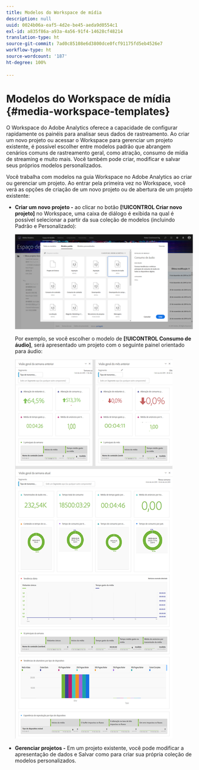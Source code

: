 ```yaml
---
title: Modelos do Workspace de mídia
description: null
uuid: 0024b06a-eaf5-4d2e-be45-aeda9d0554c1
exl-id: a835f86a-a93a-4a56-91f4-14628cf48214
translation-type: ht
source-git-commit: 7ad0c85108e6d3800dce0fcf91175fd5eb4526e7
workflow-type: ht
source-wordcount: '187'
ht-degree: 100%

---
```


# Modelos do Workspace de mídia {#media-workspace-templates}

O Workspace do Adobe Analytics oferece a capacidade de configurar rapidamente os painéis para analisar seus dados de rastreamento. Ao criar um novo projeto ou acessar o Workspace para gerenciar um projeto existente, é possível escolher entre modelos padrão que abrangem cenários comuns de rastreamento geral, como atração, consumo de mídia de streaming e muito mais. Você também pode criar, modificar e salvar seus próprios modelos personalizados.

Você trabalha com modelos na guia Workspace no Adobe Analytics ao criar ou gerenciar um projeto. Ao entrar pela primeira vez no Workspace, você verá as opções de criação de um novo projeto ou de abertura de um projeto existente:

* **Criar um novo projeto -** ao clicar no botão **[!UICONTROL Criar novo projeto]** no Workspace, uma caixa de diálogo é exibida na qual é possível selecionar a partir da sua coleção de modelos (incluindo Padrão e Personalizado):

   ![](assets/all-templates-audio.png)

   Por exemplo, se você escolher o modelo de **[!UICONTROL Consumo de áudio]**, será apresentado um projeto com o seguinte painel orientado para áudio:

   ![](assets/aa-workspace.png)

* **Gerenciar projetos -** Em um projeto existente, você pode modificar a apresentação de dados e Salvar como para criar sua própria coleção de modelos personalizados.
